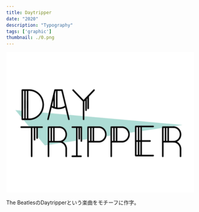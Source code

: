 ```yaml
---
title: Daytripper
date: "2020"
description: "Typography"
tags: ['graphic']
thumbnail: ./0.png
---
```


![1](./1.png)

The BeatlesのDaytripperという楽曲をモチーフに作字。